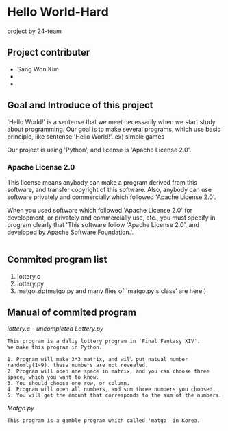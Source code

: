 # Hello World-Hard
project by 24-team


## Project contributer
- Sang Won Kim
- 
- 

## Goal and Introduce of this project
'Hello World!' is a sentense that we meet necessarily when we start study about programming.
Our goal is to make several programs, which use basic principle, like sentense 'Hello World!'.
ex) simple games

Our project is using 'Python', and license is 'Apache License 2.0'.

### Apache License 2.0
This license means anybody can make a program derived from this software, and transfer copyright of this software.
Also, anybody can use software privately and commercially which followed 'Apache License 2.0'.

When you used software which followed 'Apache License 2.0' for development, or privately and commercially use, etc.,
you must specify in program clearly that 'This software follow 'Apache License 2.0', and developed by Apache Software Foundation.'.
```

```

## Commited program list

1. lottery.c
2. lottery.py
3. matgo.zip(matgo.py and many flies of 'matgo.py's class' are here.)


## Manual of commited program

*lottery.c - uncompleted*
*Lottery.py*
```
This program is a daliy lottery program in 'Final Fantasy XIV'.
We make this program in Python.

1. Program will make 3*3 matrix, and will put natual number randomly(1~9). these numbers are not revealed. 
2. Program will open one space in matrix, and you can choose three space, which you want to know.
3. You should choose one row, or column.
4. Program will open all numbers, and sum three numbers you choosed.
5. You will get the amount that corresponds to the sum of the numbers.
```

*Matgo.py*
```
This program is a gamble program which called 'matgo' in Korea.
```

##
